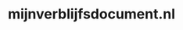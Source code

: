---
layout: post
title:  "mijnverblijfsdocument.nl"
internal_url:  "/dutchgov/mijnverblijfsdocument.nl.html"
categories: dutchgov
---